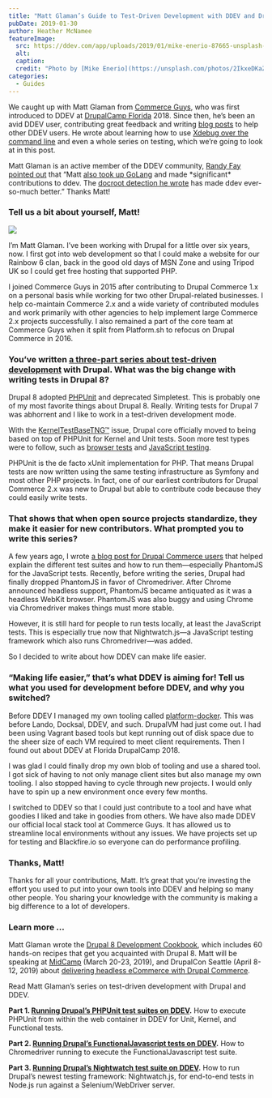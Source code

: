 ```yaml
---
title: "Matt Glaman’s Guide to Test-Driven Development with DDEV and Drupal"
pubDate: 2019-01-30
author: Heather McNamee
featureImage:
  src: https://ddev.com/app/uploads/2019/01/mike-enerio-87665-unsplash-e1548857780487.jpg
  alt:
  caption:
  credit: "Photo by [Mike Enerio](https://unsplash.com/photos/2IkxeDKaZdY?utm%5Fsource=unsplash&utm%5Fmedium=referral&utm%5Fcontent=creditCopyText) on [Unsplash](https://unsplash.com/?utm%5Fsource=unsplash&utm%5Fmedium=referral&utm%5Fcontent=creditCopyText)."
categories:
  - Guides
---
```


We caught up with Matt Glaman from [Commerce Guys](https://commerceguys.com/), who was first introduced to DDEV at [DrupalCamp Florida](https://www.fldrupal.camp/) 2018\. Since then, he’s been an avid DDEV user, contributing great feedback and writing [blog posts](https://glamanate.com/tags/ddev) to help other DDEV users. He wrote about learning how to use [Xdebug over the command line](https://glamanate.com/blog/xdebug-over-command-line-ddev) and even a whole series on testing, which we’re going to look at in this post.

Matt Glaman is an active member of the DDEV community, [Randy Fay pointed out](https://twitter.com/randyfay/status/1090727584457940993) that “Matt [also took up GoLang](https://glamanate.com/blog/goland-ide-and-local-vendor-directories) and made \*significant\* contributions to ddev. The [docroot detection he wrote](https://github.com/drud/ddev/pulls?q=is%3Apr+author%3Amglaman+is%3Aclosed) has made ddev ever-so-much better.” Thanks Matt!

### Tell us a bit about yourself, Matt!

![](https://ddev.com/app/uploads/2019/01/author-matt-glaman-e1548869414810-1024x966.jpg)

I’m Matt Glaman. I’ve been working with Drupal for a little over six years, now. I first got into web development so that I could make a website for our Rainbow 6 clan, back in the good old days of MSN Zone and using Tripod UK so I could get free hosting that supported PHP.

I joined Commerce Guys in 2015 after contributing to Drupal Commerce 1.x on a personal basis while working for two other Drupal-related businesses. I help co-maintain Commerce 2.x and a wide variety of contributed modules and work primarily with other agencies to help implement large Commerce 2.x projects successfully. I also remained a part of the core team at Commerce Guys when it split from Platform.sh to refocus on Drupal Commerce in 2016.

### You’ve written [a three-part series about test-driven development](https://glamanate.com/tags/testing) with Drupal. What was the big change with writing tests in Drupal 8?

Drupal 8 adopted [PHPUnit](https://phpunit.de/) and deprecated Simpletest. This is probably one of my most favorite things about Drupal 8\. Really. Writing tests for Drupal 7 was abhorrent and I like to work in a test-driven development mode.

With the [KernelTestBaseTNG™](https://www.drupal.org/node/2304461) issue, Drupal core officially moved to being based on top of PHPUnit for Kernel and Unit tests. Soon more test types were to follow, such as [browser tests](https://www.drupal.org/node/2232861) and [JavaScript testing](https://www.drupal.org/node/2469713).

PHPUnit is the de facto xUnit implementation for PHP. That means Drupal tests are now written using the same testing infrastructure as Symfony and most other PHP projects. In fact, one of our earliest contributors for Drupal Commerce 2.x was new to Drupal but able to contribute code because they could easily write tests.

### That shows that when open source projects standardize, they make it easier for new contributors. What prompted you to write this series?

A few years ago, I wrote [a blog post for Drupal Commerce users](https://drupalcommerce.org/blog/45322/commerce-2x-unit-kernel-and-functional-tests-oh-my) that helped explain the different test suites and how to run them—especially PhantomJS for the JavaScript tests. Recently, before writing the series, Drupal had finally dropped PhantomJS in favor of Chromedriver. After Chrome announced headless support, PhantomJS became antiquated as it was a headless WebKit browser. PhantomJS was also buggy and using Chrome via Chromedriver makes things must more stable.

However, it is still hard for people to run tests locally, at least the JavaScript tests. This is especially true now that Nightwatch.js—a JavaScript testing framework which also runs Chromedriver—was added.

So I decided to write about how DDEV can make life easier.

### “Making life easier,” that’s what DDEV is aiming for! Tell us what you used for development before DDEV, and why you switched?

Before DDEV I managed my own tooling called [platform-docker](https://github.com/mglaman/platform-docker). This was before Lando, Docksal, DDEV, and such. DrupalVM had just come out. I had been using Vagrant based tools but kept running out of disk space due to the sheer size of each VM required to meet client requirements. Then I found out about DDEV at Florida DrupalCamp 2018.

I was glad I could finally drop my own blob of tooling and use a shared tool. I got sick of having to not only manage client sites but also manage my own tooling. I also stopped having to cycle through new projects. I would only have to spin up a new environment once every few months.

I switched to DDEV so that I could just contribute to a tool and have what goodies I liked and take in goodies from others. We have also made DDEV our official local stack tool at Commerce Guys. It has allowed us to streamline local environments without any issues. We have projects set up for testing and Blackfire.io so everyone can do performance profiling.

### Thanks, Matt!

Thanks for all your contributions, Matt. It’s great that you’re investing the effort you used to put into your own tools into DDEV and helping so many other people. You sharing your knowledge with the community is making a big difference to a lot of developers.

### Learn more …

Matt Glaman wrote the [Drupal 8 Development Cookbook](https://www.packtpub.com/web-development/drupal-8-development-cookbook-second-edition), which includes 60 hands-on recipes that get you acquainted with Drupal 8\. Matt will be speaking at [MidCamp](https://www.midcamp.org/) (March 20-23, 2019), and DrupalCon Seattle (April 8-12, 2019) about [delivering headless eCommerce with Drupal Commerce](https://events.drupal.org/seattle2019/sessions/delivering-headless-commerce).

Read Matt Glaman’s series on test-driven development with Drupal and DDEV.

**Part 1\. [Running Drupal’s PHPUnit test suites on DDEV](https://glamanate.com/blog/running-drupals-phpunit-test-suites-ddev).** How to execute PHPUnit from within the web container in DDEV for Unit, Kernel, and Functional tests.

**Part 2\. [Running Drupal’s FunctionalJavascript tests on DDEV](https://glamanate.com/blog/running-drupals-functionaljavascript-tests-ddev).** How to Chromedriver running to execute the FunctionalJavascript test suite.

**Part 3\. [Running Drupal’s Nightwatch test suite on DDEV](https://glamanate.com/blog/running-drupals-nightwatch-test-suite-ddev).** How to run Drupal’s newest testing framework: Nightwatch.js, for end-to-end tests in Node.js run against a Selenium/WebDriver server.


